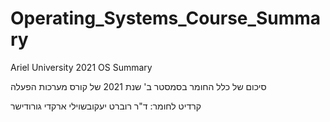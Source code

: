 # Operating_Systems_Course_Summary
Ariel University 2021 OS Summary

סיכום של כלל החומר בסמסטר ב' שנת 2021 של קורס מערכות הפעלה

קרדיט לחומר:
ד"ר רוברט יעקובשוילי
ארקדי גורודישר
